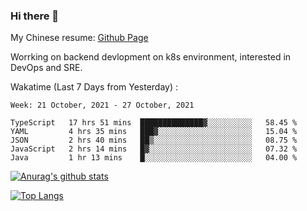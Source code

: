 ### Hi there 👋

My Chinese resume: [Github Page](https://spencercjh.github.io/resume/)

Worrking on backend devlopment on k8s environment, interested in DevOps and SRE.

Wakatime (Last 7 Days from Yesterday) :

<!--START_SECTION:waka-->
```text
Week: 21 October, 2021 - 27 October, 2021

TypeScript   17 hrs 51 mins  ██████████████▓░░░░░░░░░░   58.45 % 
YAML         4 hrs 35 mins   ███▓░░░░░░░░░░░░░░░░░░░░░   15.04 % 
JSON         2 hrs 40 mins   ██▒░░░░░░░░░░░░░░░░░░░░░░   08.75 % 
JavaScript   2 hrs 14 mins   █▓░░░░░░░░░░░░░░░░░░░░░░░   07.32 % 
Java         1 hr 13 mins    █░░░░░░░░░░░░░░░░░░░░░░░░   04.00 % 
```
<!--END_SECTION:waka-->

[![Anurag's github stats](https://github-readme-stats.vercel.app/api?username=spencercjh&theme=tokyonight&show_icons=true)](https://github.com/anuraghazra/github-readme-stats)

[![Top Langs](https://github-readme-stats.vercel.app/api/top-langs/?username=spencercjh&layout=compact&theme=tokyonight)](https://github.com/anuraghazra/github-readme-stats)
